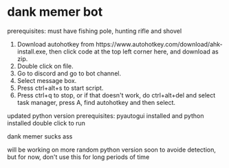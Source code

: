 <h1>dank memer bot</h1>
prerequisites: must have fishing pole, hunting rifle and shovel
<ol>
<li>Download autohotkey from https://www.autohotkey.com/download/ahk-install.exe, then click code at the top left corner here, and download as zip.</li>
<li>Double click on file.</li>
<li>Go to discord and go to bot channel.</li>
<li>Select message box.</li>
<li>Press ctrl+alt+s to start script.</li>
<li>Press ctrl+q to stop, or if that doesn't work, do ctrl+alt+del and select task manager, press A, find autohotkey and then select.</li>
</ol>

updated python version
prerequisites: pyautogui installed and python installed
double click to run


dank memer sucks ass 

will be working on more random python version soon to avoide detection, but for now, don't use this for long periods of time
